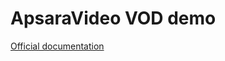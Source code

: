 # ApsaraVideo VOD demo

[Official documentation](https://www.alibabacloud.com/products/apsaravideo-for-vod)
